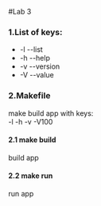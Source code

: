 #Lab 3
### 1.List of keys:
* -l --list
* -h --help
* -v --version
* -V --value

### 2.Makefile
make build app with keys:   
-l -h -v -V100 
#### 2.1 make build
build app

#### 2.2 make run
run app

